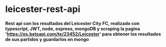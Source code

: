 # leicester-rest-api

#### Rest api con los resultados del Leicester City FC, realizado con typescript, JWT, node, express, mongoDB y scraping la pagina 'https://es.betsapi.com/te/23452/Leicester' para obtener los resultados de sus partidos y guardarlos en mongo



